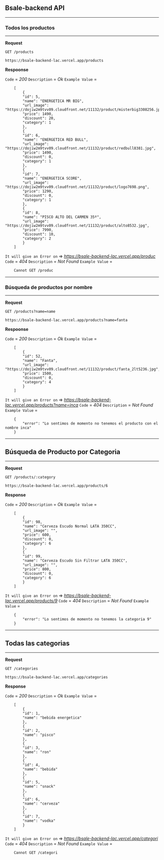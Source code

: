 ## Bsale-backend API
- - - 

### Todos los productos
- - -

**Request**

`GET /products`

    https://bsale-backend-lac.vercel.app/products

**Respoonse**

`Code` = *200*
`Description` = *Ok*
`Example Value` =

        [
            {
            "id": 5,
            "name": "ENERGETICA MR BIG",
            "url_image": "https://dojiw2m9tvv09.cloudfront.net/11132/product/misterbig3308256.jpg",
            "price": 1490,
            "discount": 20,
            "category": 1
            },
            {
            "id": 6,
            "name": "ENERGETICA RED BULL",
            "url_image": "https://dojiw2m9tvv09.cloudfront.net/11132/product/redbull8381.jpg",
            "price": 1490,
            "discount": 0,
            "category": 1
            },
            {
            "id": 7,
            "name": "ENERGETICA SCORE",
            "url_image": "https://dojiw2m9tvv09.cloudfront.net/11132/product/logo7698.png",
            "price": 1290,
            "discount": 0,
            "category": 1
            },
            {
            "id": 8,
            "name": "PISCO ALTO DEL CARMEN 35º",
            "url_image": "https://dojiw2m9tvv09.cloudfront.net/11132/product/alto8532.jpg",
            "price": 7990,
            "discount": 10,
            "category": 2
            }
        ]

`It will give an Error on` => *https://bsale-backend-lac.vercel.app/produc*
`Code` = *404*
`Description` = *Not Found*
`Example Value` =

        
        Cannot GET /produc
        
___

### Búsqueda de productos por nombre
- - -

**Request**

`GET /products?name=name`

    https://bsale-backend-lac.vercel.app/products?name=fanta

**Respoonse**

`Code` = *200*
`Description` = *Ok*
`Example Value` =

        [
            {
            "id": 52,
            "name": "Fanta",
            "url_image": "https://dojiw2m9tvv09.cloudfront.net/11132/product/fanta_2lt5236.jpg",
            "price": 1500,
            "discount": 0,
            "category": 4
            }
        ]

`It will give an Error on` => *https://bsale-backend-lac.vercel.app/products?name=inca*
`Code` = *404*
`Description` = *Not Found*
`Example Value` =

        {
            "error": "Lo sentimos de momento no tenemos el producto con el nombre inca"
        }
___

## Búsqueda de Producto por Categoria
- - -

**Request**

`GET /products/:category`

    https://bsale-backend-lac.vercel.app/products/6

**Response**

`Code` = *200*
`Description` = *Ok*
`Example Value` =

        [
            {
            "id": 98,
            "name": "Cerveza Escudo Normal LATA 350CC",
            "url_image": "",
            "price": 600,
            "discount": 0,
            "category": 6
            },
            {
            "id": 99,
            "name": "Cerveza Escudo Sin Filtrar LATA 350CC",
            "url_image": "",
            "price": 800,
            "discount": 0,
            "category": 6
            }
        ]
`It will give an Error on` => *https://bsale-backend-lac.vercel.app/products/9*
`Code` = *404*
`Description` = *Not Found*
`Example Value` =

        {
            "error": "Lo sentimos de momento no tenemos la categoria 9"
        }
___ 

## Todas las categorias
- - -

**Request**

`GET /categories`

    https://bsale-backend-lac.vercel.app/categories

**Response**

`Code` = *200*
`Description` = *Ok*
`Example Value` =

        [
            {
            "id": 1,
            "name": "bebida energetica"
            },
            {
            "id": 2,
            "name": "pisco"
            },
            {
            "id": 3,
            "name": "ron"
            },
            {
            "id": 4,
            "name": "bebida"
            },
            {
            "id": 5,
            "name": "snack"
            },
            {
            "id": 6,
            "name": "cerveza"
            },
            {
            "id": 7,
            "name": "vodka"
            }
        ]

`It will give an Error on` => *https://bsale-backend-lac.vercel.app/categori*
`Code` = *404*
`Description` = *Not Found*
`Example Value` =

        
        Cannot GET /categori
        